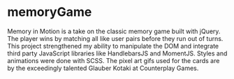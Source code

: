 # memoryGame

Memory in Motion is a take on the classic memory game built with jQuery. The player wins by matching all like user pairs before they run out of turns. This project strengthened my ability to manipulate the DOM and integrate third party JavaScript libraries like HandlebarsJS and MomentJS. Styles and animations were done with SCSS. The pixel art gifs used for the cards are by the exceedingly talented Glauber Kotaki at Counterplay Games.
